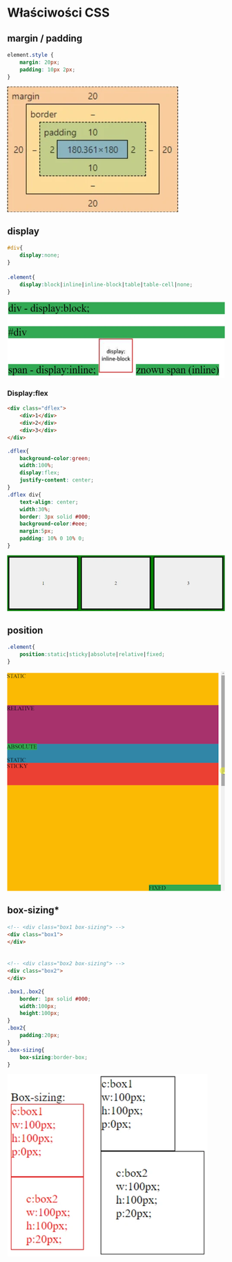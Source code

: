 # Właściwości CSS
## margin / padding
<div class="standardWrapper">
<div>

```css
element.style {
    margin: 20px;
    padding: 10px 2px;
}
```
</div>
	<div>

![Margin & padding difference](./images/css_margin_padding.webp)

</div>
</div>

## display
```css
#div{
	display:none;
}

.element{
	display:block|inline|inline-block|table|table-cell|none;
}
```

![CSS Displays](./images/css_displays.webp)

### Display:flex
```html
<div class="dflex">
	<div>1</div>
	<div>2</div>
	<div>3</div>
</div>
```
```css
.dflex{
	background-color:green;
	width:100%;
	display:flex;
	justify-content: center;
}
.dflex div{
	text-align: center;
	width:30%;
	border: 3px solid #000;
	background-color:#eee;
	margin:5px;
	padding: 10% 0 10% 0;
}
```

![Display Flex](./images/css_display_flex.webp)


## position
```css
.element{
	position:static|sticky|absolute|relative|fixed;
}

```
![positions](./images/css_positions.gif)



## box-sizing*
```html
<!-- <div class="box1 box-sizing"> -->
<div class="box1">
</div>


<!-- <div class="box2 box-sizing"> -->
<div class="box2">
</div>
```
```css
.box1,.box2{
	border: 1px solid #000;
	width:100px;
	height:100px;
}
.box2{
	padding:20px;
}
.box-sizing{
	box-sizing:border-box;
}
```
![box-sizing](./images/css_box_sizing.webp)

